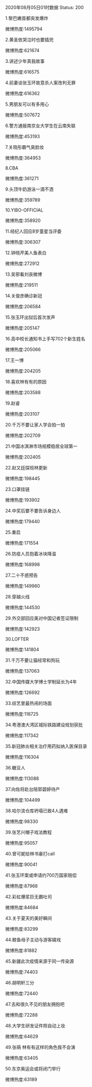 2020年08月05日01时数据
Status: 200

1.黎巴嫩首都突发爆炸

微博热度:1495794

2.黄圣依哭泣时也要插兜

微博热度:621674

3.讲述少年真我故事

微博热度:616575

4.前妻谈张玉环故意杀人案改判无罪

微博热度:616362

5.男朋友可以有多用心

微博热度:507672

6.警方通报南京女大学生在云南失联

微博热度:453193

7.关晓彤霸气臭脸妆

微博热度:364953

8.CBA

微博热度:361271

9.头顶牛奶游泳一滴不洒

微博热度:359789

10.YIBO-OFFICIAL

微博热度:358920

11.经纪人回应8岁童星当评委

微博热度:306307

12.钟晓芹美人鱼表白

微博热度:272912

13.吴邪看刘丧微博

微博热度:219511

14.关俊彦确诊新冠

微博热度:206584

15.张玉环出狱后首次发声

微博热度:205147

16.高中校长通知书上手写702个新生姓名

微博热度:205066

17.王一博

微博热度:204205

18.喜欢林有有的原因

微博热度:203588

19.赵睿

微博热度:203107

20.千万不要让家人学会拍一拍

微博热度:202709

21.中国冰淇淋市场规模稳居全球第一

微博热度:202405

22.赵又廷探班林更新

微博热度:198445

23.口罩挂链

微博热度:193902

24.中奖后要不要告诉身边人

微博热度:179440

25.重启

微博热度:171554

26.防疫人员抱着冰块降温

微博热度:168998

27.二十不惑预告

微博热度:149960

28.穿越火线

微博热度:144530

29.外交部回应美对中国记者签证限制

微博热度:142923

30.LOFTER

微博热度:141804

31.千万不要让猫经常和狗玩

微博热度:137063

32.中国传媒大学博士学制延长为4年

微博热度:126692

33.综艺里最热闹的场面

微博热度:118725

34.粤港澳大湾区城际铁路建设规划获批

微博热度:117342

35.新冠肺炎相关治疗用药拟纳入医保目录

微博热度:116304

36.糖豆人

微博热度:113088

37.向佐将赴台陪郭碧婷待产

微博热度:104499

38.哈尔滨仓库坍塌已致4人遇难

微博热度:98330

39.张艺兴帽子戏法教程

微博热度:95057

40.曾可妮给林书豪打call

微博热度:90041

41.张玉环案或申请约700万国家赔偿

微博热度:87968

42.彩虹爆浆巨无霸吐司

微博热度:84684

43.关于夏天的美好瞬间

微博热度:83299

44.鲸鱼母子主动与游客嬉戏

微博热度:81882

45.新疆此次疫情来源于同一传染源

微博热度:74403

46.胡明轩三分

微博热度:72440

47.去和很久不见的朋友拥抱吧

微博热度:72288

48.大学生研发证件照自动上妆

微博热度:64629

49.张萌 林有有这样的角色我不会演

微博热度:63405

50.东京奥运会或将闭门举行

微博热度:63189


